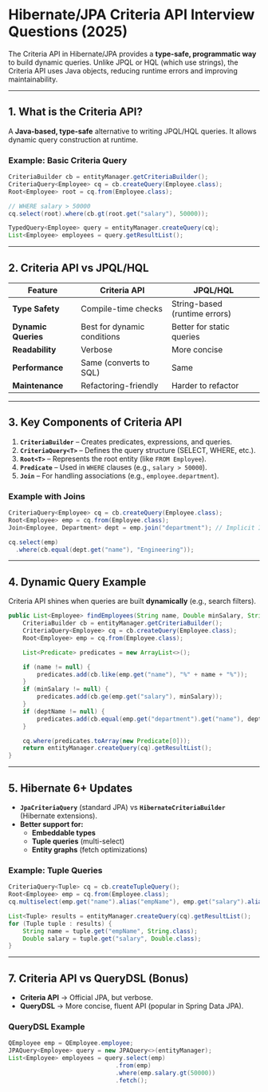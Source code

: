 # **Hibernate/JPA Criteria API Interview Questions (2025)**

The Criteria API in Hibernate/JPA provides a **type-safe, programmatic way** to build dynamic queries. Unlike JPQL or HQL (which use strings), the Criteria API uses Java objects, reducing runtime errors and improving maintainability.

---

## **1. What is the Criteria API?**
A **Java-based, type-safe** alternative to writing JPQL/HQL queries. It allows dynamic query construction at runtime.

### **Example: Basic Criteria Query**
```java
CriteriaBuilder cb = entityManager.getCriteriaBuilder();
CriteriaQuery<Employee> cq = cb.createQuery(Employee.class);
Root<Employee> root = cq.from(Employee.class);

// WHERE salary > 50000
cq.select(root).where(cb.gt(root.get("salary"), 50000));

TypedQuery<Employee> query = entityManager.createQuery(cq);
List<Employee> employees = query.getResultList();
```

---

## **2. Criteria API vs JPQL/HQL**
| Feature          | **Criteria API** | **JPQL/HQL** |
|----------------|---------------|-------------|
| **Type Safety** | Compile-time checks |  String-based (runtime errors) |
| **Dynamic Queries** |  Best for dynamic conditions |  Better for static queries |
| **Readability** |  Verbose |  More concise |
| **Performance** | Same (converts to SQL) | Same |
| **Maintenance** |  Refactoring-friendly |  Harder to refactor |

---

## **3. Key Components of Criteria API**
1. **`CriteriaBuilder`** – Creates predicates, expressions, and queries.
2. **`CriteriaQuery<T>`** – Defines the query structure (SELECT, WHERE, etc.).
3. **`Root<T>`** – Represents the root entity (like `FROM Employee`).
4. **`Predicate`** – Used in `WHERE` clauses (e.g., `salary > 50000`).
5. **`Join`** – For handling associations (e.g., `employee.department`).

### **Example with Joins**
```java
CriteriaQuery<Employee> cq = cb.createQuery(Employee.class);
Root<Employee> emp = cq.from(Employee.class);
Join<Employee, Department> dept = emp.join("department"); // Implicit INNER JOIN

cq.select(emp)
  .where(cb.equal(dept.get("name"), "Engineering"));
```

---

## **4. Dynamic Query Example**
Criteria API shines when queries are built **dynamically** (e.g., search filters).

```java
public List<Employee> findEmployees(String name, Double minSalary, String deptName) {
    CriteriaBuilder cb = entityManager.getCriteriaBuilder();
    CriteriaQuery<Employee> cq = cb.createQuery(Employee.class);
    Root<Employee> emp = cq.from(Employee.class);

    List<Predicate> predicates = new ArrayList<>();

    if (name != null) {
        predicates.add(cb.like(emp.get("name"), "%" + name + "%"));
    }
    if (minSalary != null) {
        predicates.add(cb.ge(emp.get("salary"), minSalary));
    }
    if (deptName != null) {
        predicates.add(cb.equal(emp.get("department").get("name"), deptName));
    }

    cq.where(predicates.toArray(new Predicate[0]));
    return entityManager.createQuery(cq).getResultList();
}
```

---

## **5. Hibernate 6+ Updates**
- **`JpaCriteriaQuery`** (standard JPA) vs **`HibernateCriteriaBuilder`** (Hibernate extensions).
- **Better support for:**
    - **Embeddable types**
    - **Tuple queries** (multi-select)
    - **Entity graphs** (fetch optimizations)

### **Example: Tuple Queries**
```java
CriteriaQuery<Tuple> cq = cb.createTupleQuery();
Root<Employee> emp = cq.from(Employee.class);
cq.multiselect(emp.get("name").alias("empName"), emp.get("salary").alias("salary"));

List<Tuple> results = entityManager.createQuery(cq).getResultList();
for (Tuple tuple : results) {
    String name = tuple.get("empName", String.class);
    Double salary = tuple.get("salary", Double.class);
}
```

---

## **7. Criteria API vs QueryDSL (Bonus)**
- **Criteria API** → Official JPA, but verbose.
- **QueryDSL** → More concise, fluent API (popular in Spring Data JPA).

### **QueryDSL Example**
```java
QEmployee emp = QEmployee.employee;
JPAQuery<Employee> query = new JPAQuery<>(entityManager);
List<Employee> employees = query.select(emp)
                              .from(emp)
                              .where(emp.salary.gt(50000))
                              .fetch();
```
